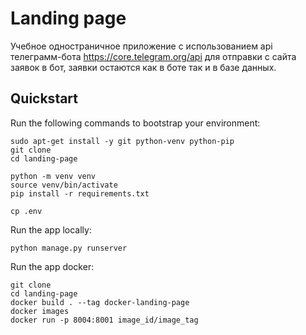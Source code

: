 # Landing page

Учебное одностраничное приложение с использованием api телеграмм-бота https://core.telegram.org/api для отправки с сайта заявок в бот, заявки остаются как в боте так и в базе данных.

## Quickstart

Run the following commands to bootstrap your environment:

    sudo apt-get install -y git python-venv python-pip
    git clone 
    cd landing-page

    python -m venv venv
    source venv/bin/activate
    pip install -r requirements.txt

    cp .env

Run the app locally:
    
    python manage.py runserver

Run the app docker:

    git clone 
    cd landing-page
    docker build . --tag docker-landing-page
    docker images
    docker run -p 8004:8001 image_id/image_tag